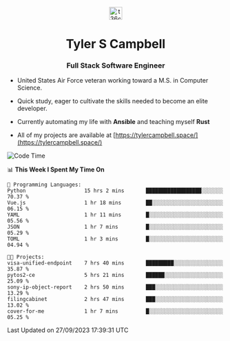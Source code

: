 <p align="center">
<a href="https://www.linkedin.com/in/t36campbell" target="blank"><img align="center" src="https://ik.imagekit.io/t36campbell/Portfolio/linkedin.png.original_m8bbGgPh6.png" alt="t36campbell" height="30" width="30" /></a>
</p>
<h1 align="center">Tyler S Campbell</h1>
<h3 align="center">Full Stack Software Engineer</h3>

* United States Air Force veteran working toward a M.S. in Computer Science.

* Quick study, eager to cultivate the skills needed to become an elite developer.

* Currently automating my life with **Ansible** and teaching myself **Rust**

* All of my projects are available at [https://tylercampbell.space/](https://tylercampbell.space/)

<!--START_SECTION:waka-->
![Code Time](http://img.shields.io/badge/Code%20Time-2%2C845%20hrs-blue)

📊 **This Week I Spent My Time On** 

```text
💬 Programming Languages: 
Python                   15 hrs 2 mins       ██████████████████░░░░░░░   70.37 % 
Vue.js                   1 hr 18 mins        ██░░░░░░░░░░░░░░░░░░░░░░░   06.15 % 
YAML                     1 hr 11 mins        █░░░░░░░░░░░░░░░░░░░░░░░░   05.56 % 
JSON                     1 hr 7 mins         █░░░░░░░░░░░░░░░░░░░░░░░░   05.29 % 
TOML                     1 hr 3 mins         █░░░░░░░░░░░░░░░░░░░░░░░░   04.94 % 

🐱‍💻 Projects: 
visa-unified-endpoint    7 hrs 40 mins       █████████░░░░░░░░░░░░░░░░   35.87 % 
pytos2-ce                5 hrs 21 mins       ██████░░░░░░░░░░░░░░░░░░░   25.09 % 
sony-ip-object-report    2 hrs 50 mins       ███░░░░░░░░░░░░░░░░░░░░░░   13.29 % 
filingcabinet            2 hrs 47 mins       ███░░░░░░░░░░░░░░░░░░░░░░   13.02 % 
cover-for-me             1 hr 7 mins         █░░░░░░░░░░░░░░░░░░░░░░░░   05.25 % 
```


 Last Updated on 27/09/2023 17:39:31 UTC
<!--END_SECTION:waka-->
